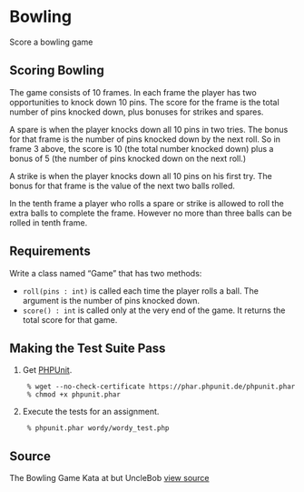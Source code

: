 # Bowling

Score a bowling game

## Scoring Bowling

The game consists of 10 frames. In each frame the player has two
opportunities to knock down 10 pins.  The score for the frame is the
total number of pins knocked down, plus bonuses for strikes and spares.

A spare is when the player knocks down all 10 pins in two tries.  The
bonus for that frame is the number of pins knocked down by the next
roll.  So in frame 3 above, the score is 10 (the total number knocked
down) plus a bonus of 5 (the number of pins knocked down on the next
roll.)

A strike is when the player knocks down all 10 pins on his first try.
The bonus for that frame is the value of the next two balls rolled.

In the tenth frame a player who rolls a spare or strike is allowed to
roll the extra balls to complete the frame.  However no more than three
balls can be rolled in tenth frame.

## Requirements

Write a class named “Game” that has two methods:

* `roll(pins : int)` is called each time the player rolls a ball.  The
  argument is the number of pins knocked down.
* `score() : int` is called only at the very end of the game.  It
  returns the total score for that game.

## Making the Test Suite Pass

1. Get [PHPUnit].

        % wget --no-check-certificate https://phar.phpunit.de/phpunit.phar
        % chmod +x phpunit.phar

2. Execute the tests for an assignment.

        % phpunit.phar wordy/wordy_test.php

[PHPUnit]: http://phpunit.de


## Source

The Bowling Game Kata at but UncleBob [view source](http://butunclebob.com/ArticleS.UncleBob.TheBowlingGameKata)
